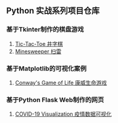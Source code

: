 ## Python 实战系列项目仓库

### 基于Tkinter制作的棋盘游戏
1. [Tic-Tac-Toe 井字棋](https://github.com/Suphx/python_project_repository/tree/master/01.BoardGame/01.Tic-Tac-Toe)
2. [Minesweeper 扫雷](https://github.com/Suphx/python_project_repository/tree/master/01.BoardGame/02.Minesweeper)

### 基于Matplotlib的可视化案例
1. [Conway's Game of Life 康威生命游戏](https://github.com/Suphx/python_project_repository/tree/master/03.Conway's%20Game%20of%20Life)

### 基于Python Flask Web制作的网页
1. [COVID-19 Visualization 疫情数据可视化](https://github.com/Suphx/python_project_repository/tree/master/02.COVID-19-Visualization)